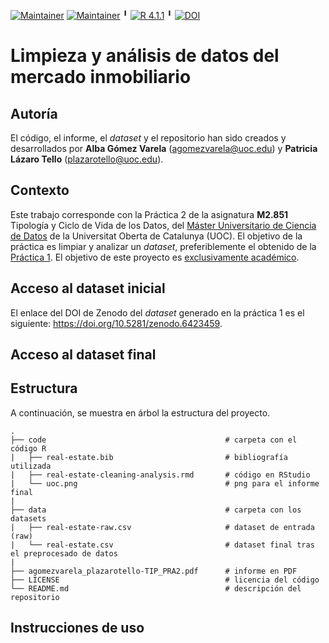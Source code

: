 [![Maintainer](https://img.shields.io/badge/author-alba620-informational)](https://github.com/alba620) [![Maintainer](https://img.shields.io/badge/author-plazarotello-informational)](https://github.com/plazarotello) ╹ [![R 4.1.1](https://img.shields.io/badge/R-4.1.1-blue.svg)](https://cran.r-project.org/bin/windows/base/old/4.1.1/) ╹ [![DOI](https://zenodo.org/badge/DOI/10.5281/zenodo.6423459.svg)](https://doi.org/10.5281/zenodo.6423459)

# Limpieza y análisis de datos del mercado inmobiliario

## Autoría

El código, el informe, el _dataset_ y el repositorio han sido creados y desarrollados por **Alba Gómez Varela** (agomezvarela@uoc.edu) y **Patricia Lázaro Tello** (plazarotello@uoc.edu).

## Contexto

Este trabajo corresponde con la Práctica 2 de la asignatura **M2.851** Tipología y Ciclo de Vida de los Datos, del [Máster Universitario de Ciencia de Datos](https://estudios.uoc.edu/es/masters-universitarios/data-science/presentacion) de la Universitat Oberta de Catalunya (UOC). El objetivo de la práctica es limpiar y analizar un *dataset*, preferiblemente el obtenido de la [Práctica 1](https://github.com/plazarotello/web-scraping). El objetivo de este proyecto es <ins>exclusivamente académico</ins>. 

## Acceso al dataset inicial

El enlace del DOI de Zenodo del *dataset* generado en la práctica 1 es el siguiente: https://doi.org/10.5281/zenodo.6423459.

## Acceso al dataset final

## Estructura

A continuación, se muestra en árbol la estructura del proyecto.

    .
    ├── code                                        # carpeta con el código R
    |   ├── real-estate.bib                         # bibliografía utilizada
    |   ├── real-estate-cleaning-analysis.rmd       # código en RStudio
    |   └── uoc.png                                 # png para el informe final
    |
    ├── data                                        # carpeta con los datasets
    |   ├── real-estate-raw.csv                     # dataset de entrada (raw)
    |   └── real-estate.csv                         # dataset final tras el preprocesado de datos
    |
    ├── agomezvarela_plazarotello-TIP_PRA2.pdf      # informe en PDF
    ├── LICENSE                                     # licencia del código
    └── README.md                                   # descripción del repositorio

## Instrucciones de uso
